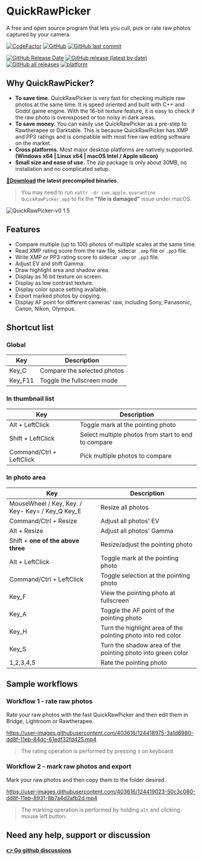 # QuickRawPicker
A free and open source program that lets you cull, pick or rate raw photos captured by your camera.

[![CodeFactor](https://www.codefactor.io/repository/github/qdwang/quickrawpicker/badge)](https://www.codefactor.io/repository/github/qdwang/quickrawpicker)
[![GitHub](https://img.shields.io/badge/license-LGPL--2.1-yellow)](./LICENSE)
[![GitHub last commit](https://img.shields.io/github/last-commit/qdwang/QuickRawPicker)](#)

[![GitHub Release Date](https://img.shields.io/github/release-date/qdwang/QuickRawPicker)](https://github.com/qdwang/QuickRawPicker/releases)
[![GitHub release (latest by date)](https://img.shields.io/github/v/release/qdwang/QuickRawPicker)](https://github.com/qdwang/QuickRawPicker/releases)
[![GitHub all releases](https://img.shields.io/github/downloads/qdwang/QuickRawPicker/total)](https://github.com/qdwang/QuickRawPicker/releases)
[![platform](https://img.shields.io/badge/platform-win64%20%2F%20linux64%20%2F%20macOS%20universal-green)](#)


## Why QuickRawPicker?
* **To save time.** QuickRawPicker is very fast for checking multiple raw photos at the same time. It is speed oriented and built with C++ and Godot game engine. With the 16-bit texture feature, it is easy to check if the raw photo is overexposed or too noisy in dark areas.
* **To save money.** You can easily use QuickRawPicker as a pre-step to Rawtherapee or Darktable. This is because QuickRawPicker has XMP and PP3 ratings and is compatible with most free raw editing software on the market.
* **Cross platforms.** Most major desktop platforms are natively supported. **(Windows x64 | Linux x64 | macOS Intel / Apple silicon)**
* **Small size and ease of use.** The zip package is only about 30MB, no installation and no complicated setup.

**[🔽Download](https://github.com/qdwang/QuickRawPicker/releases/latest) the latest precompiled binaries.**
> You may need to run `xattr -dr com.apple.quarantine QuickRawPicker.app` to fix the **"file is damaged"** issue under macOS.

![QuickRawPicker-v0 1 5](https://user-images.githubusercontent.com/403616/124418930-23771280-dd8f-11eb-9f58-ca88221a03c5.jpg)

## Features
* Compare multiple (up to 100) photos of multiple scales at the same time.
* Read XMP rating score from the raw file, sidecar `.xmp` file or `.pp3` file.
* Write XMP or PP3 rating score to sidecar `.xmp` or `.pp3` file.
* Adjust EV and shift Gamma.
* Draw highlight area and shadow area.
* Display as 16 bit texture on screen.
* Display as low contrast texture.
* Display color space setting available.
* Export marked photos by copying.
* Display AF point for different cameras' raw, including Sony, Panasonic, Canon, Nikon, Olympus.

## Shortcut list

### Global
|Key|Description|
|---|-----------|
|Key_C|Compare the selected photos|
|Key_F11|Toggle the fullscreen mode|

### In thumbnail list
|Key|Description|
|---|-----------|
|Alt + LeftClick|Toggle mark at the pointing photo|
|Shift + LeftClick|Select multiple photos from start to end to compare|
|Command/Ctrl + LeftClick|Pick multiple photos to compare|

### In photo area
|Key|Description|
|---|-----------|
|MouseWheel / Key, Key. / Key- Key= / Key_Q Key_E|Resize all photos|
|Command/Ctrl + Resize|Adjust all photos' EV|
|Alt + Resize|Adjust all photos' Gamma|
|Shift + **one of the above three**|Resize/adjust the pointing photo|
|Alt + LeftClick|Toggle mark at the pointing photo|
|Command/Ctrl + LeftClick|Toggle selection at the pointing photo|
|Key_F|View the pointing photo at fullscreen|
|Key_A|Toggle the AF point of the pointing photo|
|Key_H|Turn the highlight area of the pointing photo into red color|
|Key_S|Turn the shadow area of the pointing photo into green color|
|1,2,3,4,5|Rate the pointing photo|

## Sample workflows
### Workflow 1 - rate raw photos
Rate your raw photos with the fast QuickRawPicker and then edit them in Bridge, Lightroom or Rawtherapee.

https://user-images.githubusercontent.com/403616/124418975-3a1d6980-dd8f-11eb-84dc-61edf32fd425.mp4

> The rating operation is performed by pressing `3` on keyboard.

### Workflow 2 - mark raw photos and export
Mark your raw photos and then copy them to the folder desired.

https://user-images.githubusercontent.com/403616/124419023-50c3c080-dd8f-11eb-8931-8b7a4d2afb2d.mp4

> The marking operation is performed by holding `alt` and clicking mouse left button.

## Need any help, support or discussion
**[👉 Go github discussions](https://github.com/qdwang/QuickRawPicker/discussions)**
